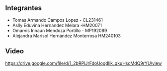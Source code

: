 ## Integrantes
- Tomas Armando Campos Lopez - CL231461
- Aslly Eduvina Hernandez Melara -HM20071
- Omarvis Innaun Mendoza Portillo - MP192089
- Alejandra Marisol Hernández Monterrosa HM240103

## Video
https://drive.google.com/file/d/1_2bRPlJrFdoUogdIlk_gkuHscMdQ9rYU/view
